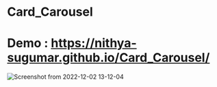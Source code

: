 # Card_Carousel

# Demo : https://nithya-sugumar.github.io/Card_Carousel/

![Screenshot from 2022-12-02 13-12-04](https://user-images.githubusercontent.com/103504901/205241286-369f98ad-2f2e-4fe2-b4f1-4358fee04060.png)
